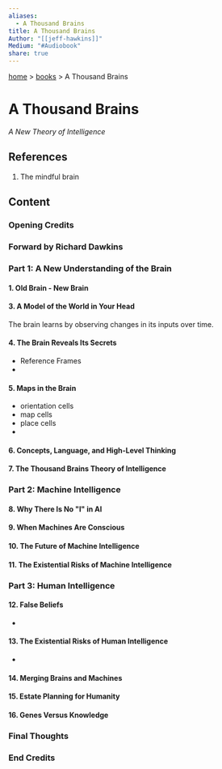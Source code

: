 ```yaml
---  
aliases:  
  - A Thousand Brains  
title: A Thousand Brains  
Author: "[[jeff-hawkins]]"  
Medium: "#Audiobook"  
share: true  
---  
```

[ home](/index.md) > [ books](/books/index.md) > A Thousand Brains  
# A Thousand Brains  
_A New Theory of Intelligence_  
## References  
1. The mindful brain  
## Content  
### Opening Credits  
  
### Forward by Richard Dawkins  
  
### Part 1: A New Understanding of the Brain  
  
#### 1. Old Brain - New Brain  
  
#### 3. A Model of the World in Your Head  
The brain learns by observing changes in its inputs over time.  
  
#### 4. The Brain Reveals Its Secrets  
- Reference Frames  
-   
  
#### 5. Maps in the Brain  
- orientation cells  
- map cells  
- place cells  
-   
  
#### 6. Concepts, Language, and High-Level Thinking  
  
#### 7. The Thousand Brains Theory of Intelligence  
  
### Part 2: Machine Intelligence  
#### 8. Why There Is No "I" in AI  
#### 9. When Machines Are Conscious  
#### 10. The Future of Machine Intelligence  
#### 11. The Existential Risks of Machine Intelligence  
  
### Part 3: Human Intelligence  
#### 12. False Beliefs  
-   
  
#### 13. The Existential Risks of Human Intelligence  
-   
  
#### 14. Merging Brains and Machines  
#### 15. Estate Planning for Humanity  
#### 16. Genes Versus Knowledge  
### Final Thoughts  
### End Credits  
